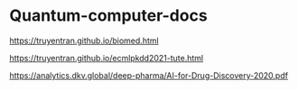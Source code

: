 # Quantum-computer-docs

https://truyentran.github.io/biomed.html 

https://truyentran.github.io/ecmlpkdd2021-tute.html

https://analytics.dkv.global/deep-pharma/AI-for-Drug-Discovery-2020.pdf

